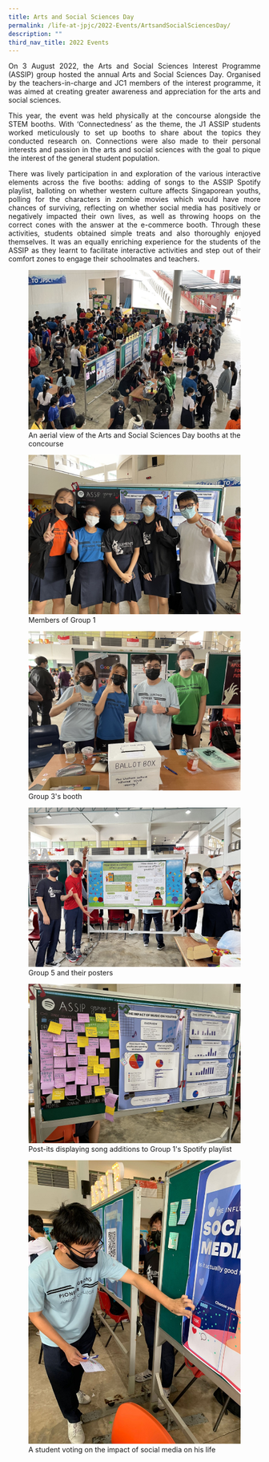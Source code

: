 ```yaml
---
title: Arts and Social Sciences Day
permalink: /life-at-jpjc/2022-Events/ArtsandSocialSciencesDay/
description: ""
third_nav_title: 2022 Events
---
```


<div align=justify>

<p>On 3 August 2022, the Arts and Social Sciences Interest Programme (ASSIP) group hosted the annual Arts and Social Sciences Day. Organised by the teachers-in-charge and JC1 members of the interest programme, it was aimed at creating greater awareness and appreciation for the arts and social sciences.</p>

<p>This year, the event was held physically at the concourse alongside the STEM booths. With ‘Connectedness’ as the theme, the J1 ASSIP students worked meticulously to set up booths to share about the topics they conducted research on. Connections were also made to their personal interests and passion in the arts and social sciences with the goal to pique the interest of the general student population.</p>

<p>There was lively participation in and exploration of the various interactive elements across the five booths: adding of songs to the ASSIP Spotify playlist, balloting on whether western culture affects Singaporean youths, polling for the characters in zombie movies which would have more chances of surviving, reflecting on whether social media has positively or negatively impacted their own lives, as well as throwing hoops on the correct cones with the answer at the e-commerce booth. Through these activities, students obtained simple treats and also thoroughly enjoyed themselves. It was an equally enriching experience for the students of the ASSIP as they learnt to facilitate interactive activities and step out of their comfort zones to engage their schoolmates and teachers.</p>
	
<figure>
<img src="/images/Life%20%40%20JPJC/2022%20Events/Arts%20and%20Social%20Sciences%20Day/1%20An%20aerial%20view%20of%20the%20Arts%20and%20Social%20Sciences%20Day%20booths%20at%20the%20concourse.jpg">
<figcaption>An aerial view of the Arts and Social Sciences Day booths at the concourse</figcaption></figure>
	
<figure>	
<img src="/images/Life%20%40%20JPJC/2022%20Events/Arts%20and%20Social%20Sciences%20Day/2%20Members%20of%20Group%201.jpg">
<figcaption>Members of Group 1</figcaption></figure>

<figure>
<img src="/images/Life%20%40%20JPJC/2022%20Events/Arts%20and%20Social%20Sciences%20Day/3%20Group%203_s%20booth.jpg">
	<figcaption>Group 3's booth</figcaption></figure>

<figure>
<img src="/images/Life%20%40%20JPJC/2022%20Events/Arts%20and%20Social%20Sciences%20Day/4%20Group%205%20and%20their%20posters.jpg">
<figcaption>Group 5 and their posters</figcaption></figure>

<figure>
<img src="/images/Life%20%40%20JPJC/2022%20Events/Arts%20and%20Social%20Sciences%20Day/5%20Post-its%20displaying%20song%20additions%20to%20Group%201_s%20Spotify%20playlist.jpg">
<figcaption>Post-its displaying song additions to Group 1's Spotify playlist</figcaption></figure>
	
<figure>
<img src="/images/Life%20%40%20JPJC/2022%20Events/Arts%20and%20Social%20Sciences%20Day/6%20A%20student%20voting%20on%20the%20impact%20of%20social%20media%20on%20his%20life.jpg">
<figcaption>A student voting on the impact of social media on his life</figcaption></figure>